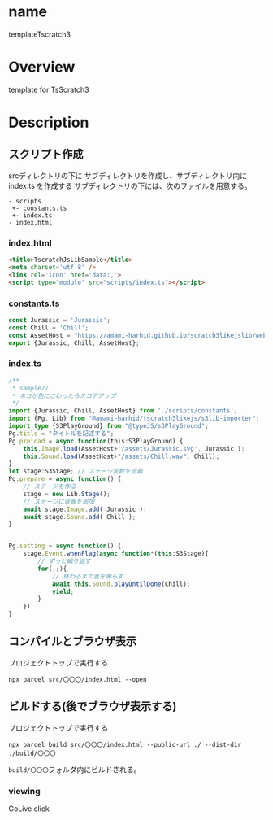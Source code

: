# name
templateTscratch3

# Overview
template for TsScratch3

# Description

## スクリプト作成
srcディレクトリの下に サブディレクトリを作成し、サブディレクトリ内に index.ts を作成する
サブディレクトリの下には、次のファイルを用意する。

```
- scripts
 +- constants.ts
 +- index.ts
- index.html
```
### index.html
```html
<title>TscratchJsLibSample</title>
<meta charset='utf-8' />
<link rel='icon' href='data:,'>
<script type="module" src="scripts/index.ts"></script>
```
### constants.ts
```typescript
const Jurassic = 'Jurassic';
const Chill = 'Chill';
const AssetHost = "https://amami-harhid.github.io/scratch3likejslib/web";
export {Jurassic, Chill, AssetHost};
```
### index.ts
```typescript
/**
 * sample27
 * ネコが色にさわったらスコアアップ
 */
import {Jurassic, Chill, AssetHost} from './scripts/constants';
import {Pg, Lib} from "@amami-harhid/tscratch3likejs/s3lib-importer";
import type {S3PlayGround} from "@typeJS/s3PlayGround";
Pg.title = "タイトルを記述する";
Pg.preload = async function(this:S3PlayGround) {
    this.Image.load(AssetHost+'/assets/Jurassic.svg', Jurassic );
    this.Sound.load(AssetHost+"/assets/Chill.wav", Chill);
}
let stage:S3Stage; // ステージ変数を定義
Pg.prepare = async function() {
    // ステージを作る
    stage = new Lib.Stage();
    // ステージに背景を追加
    await stage.Image.add( Jurassic );
    await stage.Sound.add( Chill );
}


Pg.setting = async function() {
    stage.Event.whenFlag(async function*(this:S3Stage){
        // ずっと繰り返す
        for(;;){
            // 終わるまで音を鳴らす
            await this.Sound.playUntilDone(Chill);
            yield;
        }
    })
}
```
## コンパイルとブラウザ表示
プロジェクトトップで実行する
```
npx parcel src/〇〇〇/index.html --open
```
## ビルドする(後でブラウザ表示する)
プロジェクトトップで実行する
```
npx parcel build src/〇〇〇/index.html --public-url ./ --dist-dir ./build/〇〇〇
```
`build/〇〇〇`フォルダ内にビルドされる。

### viewing
GoLive click
